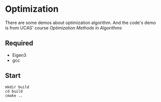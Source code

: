 # Optimization

There are some demos about optimization algorithm. And the code's demo is from UCAS' course *Optimization Methods in Algorithms*[]()

## Required

- Eigen3
- gcc

## Start
```Shell
mkdir build
cd build
cmake ..
```
